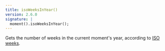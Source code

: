 ```yaml
---
title: isoWeeksInYear()
version: 2.6.0
signature: |
  moment().isoWeeksInYear();
---
```



Gets the number of weeks in the current moment's year, according to [ISO weeks](https://en.wikipedia.org/wiki/ISO_week_date).
